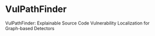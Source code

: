 # VulPathFinder

VulPathFinder: Explainable Source Code Vulnerability Localization
for Graph-based Detectors
